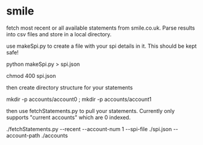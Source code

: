 smile
=====

fetch most recent or all available statements from smile.co.uk. Parse results into csv files and store in a local directory.

use makeSpi.py to create a file with your spi details in it. This should be kept safe!

python makeSpi.py > spi.json

chmod 400 spi.json

then create directory structure for your statements

mkdir -p accounts/account0 ; mkdir -p accounts/account1

then use fetchStatements.py to pull your statements. Currently only supports "current accounts" which are 0 indexed.

./fetchStatements.py --recent --account-num 1 --spi-file ./spi.json --account-path ./accounts
